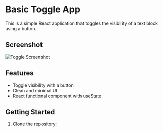 # Basic Toggle App

This is a simple React application that toggles the visibility of a text block using a button.

## Screenshot

![Toggle Screenshot](assets/toggle.png)

## Features
- Toggle visibility with a button
- Clean and minimal UI
- React functional component with useState

## Getting Started
1. Clone the repository:

